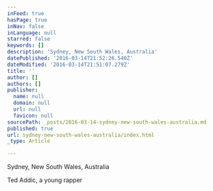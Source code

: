 ```yaml
---
inFeed: true
hasPage: true
inNav: false
inLanguage: null
starred: false
keywords: []
description: 'Sydney, New South Wales, Australia'
datePublished: '2016-03-14T21:52:26.540Z'
dateModified: '2016-03-14T21:51:07.279Z'
title: ''
author: []
authors: []
publisher:
  name: null
  domain: null
  url: null
  favicon: null
sourcePath: _posts/2016-03-14-sydney-new-south-wales-australia.md
published: true
url: sydney-new-south-wales-australia/index.html
_type: Article

---
```

Sydney, New South Wales, Australia

Ted Addic, a young rapper